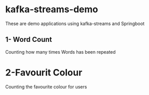 # kafka-streams-demo
These are demo applications using kafka-streams and Springboot
## 1- Word Count
Counting how many times Words has been repeated
# 2-Favourit Colour
Counting the favourite colour for users
